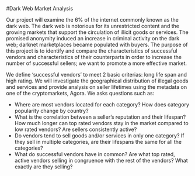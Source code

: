 #Dark Web Market Analysis

Our project will examine the 6% of the internet commonly known as the dark web. The dark web is notorious for its unrestricted content and the growing markets that support the circulation of illicit goods or services. The promised anonymity induced an increase in criminal activity on the dark web; darknet marketplaces became populated with buyers. The purpose of this project is to identify and compare the characteristics of successful vendors and characteristics of their counterparts in order to increase the number of successful sellers; we want to promote a more effective market.

We define ‘successful vendors’ to meet 2 basic criterias: long life span and high rating. We will investigate the geographical distribution of illegal goods and services and provide analysis on seller lifetimes using the metadata on one of the cryptomarkets, Agora. We asks questions such as:

- Where are most vendors located for each category? How does category popularity change by country?
- What is the correlation between a seller’s reputation and their lifespan? How much longer can top rated vendors stay in the market compared to low rated vendors? Are sellers consistently active?
- Do vendors tend to sell goods and/or services in only one category? If they sell in multiple categories, are their lifespans the same for all the categories?
- What do successful vendors have in common? Are what top rated, active vendors selling in congruence with the rest of the vendors? What exactly are they selling?

